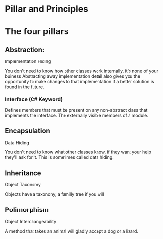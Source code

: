 # Pillar and Principles
# The four pillars

## Abstraction: 
Implementation Hiding

You don't need to know how other classes work internally, it's none of your buiness
Abstracting away implementation detail also gives you the opportunity to make changes
to that implementation if a better solution is found in the future.

### Interface (C# Keyword)
Defines members that must be present on any non-abstract class that implements the interface.
The externally visible members of a module.



## Encapsulation
Data Hiding

You don't need to know what other classes know, if they want your help they'll ask for it. This is sometimes called data hiding.

## Inheritance
Object Taxonomy

Objects have a taxonony, a familly tree if you will

## Polimorphism
Object Interchangeability

A method that takes an animal will gladly accept a dog or a lizard.


